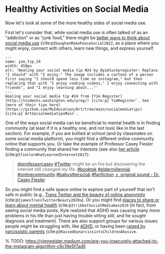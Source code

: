 # Healthy Activities on Social Media

Now let's look at some of the more healthy sides of social media use.

First let's consider that, while social media use is often talked of as an "addiction" or as "junk food," there might be [better ways to think about social media use](https://amandabaughan.medium.com/make-peace-with-social-media-113877582006) {cite:p}`baughanMakePeaceSocial2022`, as a place where you might enjoy, connect with others, learn new things, and express yourself.

```{figure} https://raw.githubusercontent.com/MLEducation/Art/main/socialmediatips/Tip_24.png
---
name: yim_tip_24
width: 450px
alt: 'Healing your social media tip #24 by @yimluckyregister: Replace "I should" with "I enjoy." The image includes a cartoon of a person first saying "I should spend less time on instagram," but then replacing that with "I enjoy cooking videos," I enjoy connecting with friends", and "I enjoy learning about..."'
---
Healing your social media tip #24 from [Yim Register](http://students.washington.edu/yreg/) {cite:p}`YimRegister`. See [more of their tips here](https://github.com/MLEducation/Art/tree/main/socialmediatips) {cite:p}`ArtSocialmediatipsMain`.
```

One of the ways social media can be beneficial to mental health is in finding community (at least if it is a healthy one, and not toxic like in the last section). For example, if you are bullied at school (and by classmates on some social media platform), you might find a different online community online that supports you. Or take the example of Professor Casey Fiesler finding a community that shared her interests (see also [her article](https://slate.com/technology/2017/02/what-i-learned-about-the-internet-from-the-baby-sitters-club.html) {cite:p}`fieslerWhatLearnedInternet2017`):

<blockquote class="tiktok-embed" cite="https://www.tiktok.com/@professorcasey/video/7163440707468823851" data-video-id="7163440707468823851" style="max-width: 605px;min-width: 325px;" > <section> <a target="_blank" title="@professorcasey" href="https://www.tiktok.com/@professorcasey?refer=embed">@professorcasey</a> <a title="twitter" target="_blank" href="https://www.tiktok.com/tag/twitter?refer=embed">#Twitter</a> might be on fire but discovering the internet still changed my life. <a title="booktok" target="_blank" href="https://www.tiktok.com/tag/booktok?refer=embed">#booktok</a> <a title="eldermillennial" target="_blank" href="https://www.tiktok.com/tag/eldermillennial?refer=embed">#eldermillennial</a> <a title="onlinecommunity" target="_blank" href="https://www.tiktok.com/tag/onlinecommunity?refer=embed">#onlinecommunity</a> <a title="babysittersclub" target="_blank" href="https://www.tiktok.com/tag/babysittersclub?refer=embed">#babysittersclub</a> <a title="fanfiction" target="_blank" href="https://www.tiktok.com/tag/fanfiction?refer=embed">#fanfiction</a> <a target="_blank" title="♬ original sound - Dr. Casey Fiesler" href="https://www.tiktok.com/music/original-sound-7163440723407178538?refer=embed">♬ original sound - Dr. Casey Fiesler</a> </section> </blockquote> <script async src="https://www.tiktok.com/embed.js"></script>


So you might find a safe space online to explore part of yourself that isn't safe in public (e.g., [Trans Twitter and the beauty of online anonymity](https://www.vox.com/culture/21432987/trans-twitter-reddit-online-anonymity) {cite:p}`jamesTransTwitterBeauty2020a`). Or you might find [places to share or learn about mental health](https://www.npr.org/2019/11/13/779015105/social-media-has-become-a-place-to-talk-about-mental-illness-but-is-that-helpful) {cite:p}`tribbetSocialMediaHas2019` (in fact, from seeing social media posts, Kyle realized that ADHD was causing many more problems in his life than just having trouble sitting still, and he sought diagnosis and treatment). There are also support groups for various issues people might be struggling with, like [ADHD](https://www.facebook.com/groups/778098019379268), or having been [raised by narcissistic parents](https://www.reddit.com/r/raisedbynarcissists/) {cite:p}`RaisedbynarcissistsChildrenAbusive`.


% TODO: https://yimregister.medium.com/are-you-insecurely-attached-to-the-instagram-algorithm-c6c19e5f7ad5